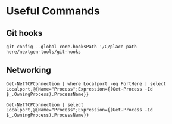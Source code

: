 # Useful Commands

## Git hooks
<code>git config --global core.hooksPath '/C/place path here/nextgen-tools/git-hooks</code>

## Networking
<code>Get-NetTCPConnection | where Localport -eq PortHere | select Localport,@{Name="Process";Expression={(Get-Process -Id $_.OwningProcess).ProcessName}}</code>

<code>Get-NetTCPConnection | select Localport,@{Name="Process";Expression={(Get-Process -Id $_.OwningProcess).ProcessName}}</code>
